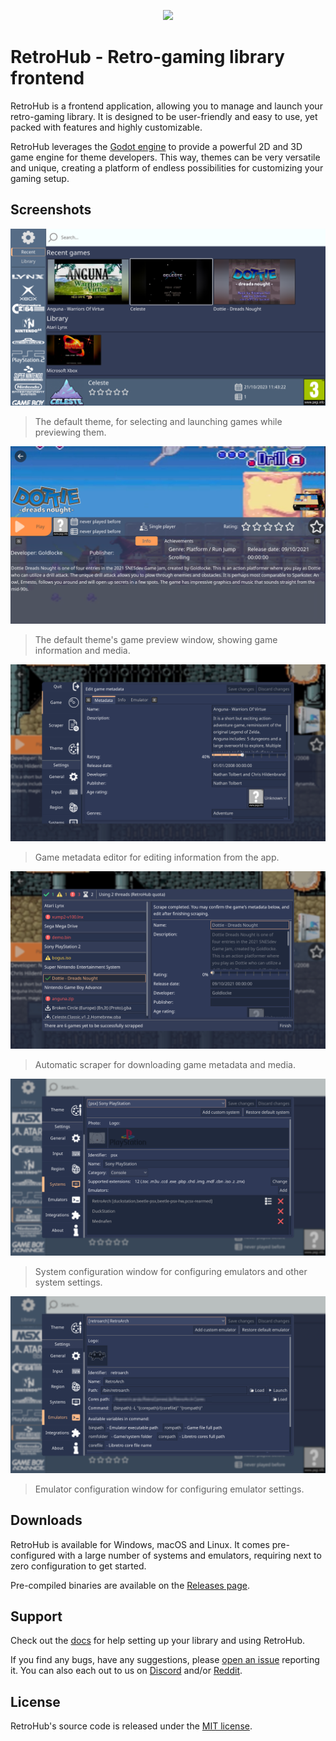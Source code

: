 <p align="center"><img src="https://raw.githubusercontent.com/retrohub-org/retrohub/main/assets/icons/app/retrohub_text.png" width=60%></p>

# RetroHub - Retro-gaming library frontend

RetroHub is a frontend application, allowing you to manage and launch your retro-gaming library. It is designed to be user-friendly and easy to use, yet packed with features and highly customizable.

RetroHub leverages the [Godot engine](https://godotengine.org/) to provide a powerful 2D and 3D game engine for theme developers. This way, themes can be very versatile and unique, creating a platform of endless possibilities for customizing your gaming setup.

## Screenshots
![RetroHub - Main Screen](github_media/ss1.png)
> The default theme, for selecting and launching games while previewing them.

![RetroHub - Game Preview Window](github_media/ss2.png)
> The default theme's game preview window, showing game information and media.

![RetroHub - Edit Game Preview](github_media/ss3.png)
> Game metadata editor for editing information from the app.

![RetroHub - Automatic Scraper](github_media/ss4.png)
> Automatic scraper for downloading game metadata and media.

![RetroHub - Configure System](github_media/ss5.png)
> System configuration window for configuring emulators and other system settings.

![RetroHub - Configure Emulator](github_media/ss6.png)
> Emulator configuration window for configuring emulator settings.

## Downloads

RetroHub is available for Windows, macOS and Linux. It comes pre-configured with a large number of systems and emulators, requiring next to zero configuration to get started.

Pre-compiled binaries are available on the [Releases page](https://github.com/retrohub-org/retrohub/releases).

## Support

Check out the [docs](https://retrohub.readthedocs.io/en/latest/) for help setting up your library and using RetroHub.

If you find any bugs, have any suggestions, please [open an issue](https://github.com/retrohub-org/retrohub/issues) reporting it. You can also each out to us on [Discord](https://discord.gg/ZyunJshWG4) and/or [Reddit](https://www.reddit.com/r/RetroHub/).

## License

RetroHub's source code is released under the [MIT license](LICENSE).
